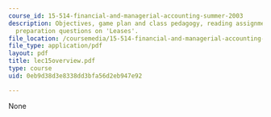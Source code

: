 ```yaml
---
course_id: 15-514-financial-and-managerial-accounting-summer-2003
description: Objectives, game plan and class pedagogy, reading assignments, class
  preparation questions on 'Leases'.
file_location: /coursemedia/15-514-financial-and-managerial-accounting-summer-2003/0eb9d38d3e8338dd3bfa56d2eb947e92_lec15overview.pdf
file_type: application/pdf
layout: pdf
title: lec15overview.pdf
type: course
uid: 0eb9d38d3e8338dd3bfa56d2eb947e92

---
```

None